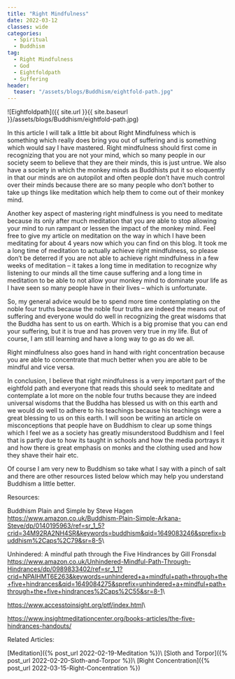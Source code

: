 ```yaml
---
title: "Right Mindfulness"
date: 2022-03-12
classes: wide
categories:
  - Spiritual 
  - Buddhism
tag:
  - Right Mindfulness 
  - God
  - Eightfoldpath
  - Suffering
header: 
  teaser: "/assets/blogs/Buddhism/eightfold-path.jpg"
---
```


![Eightfoldpath]({{ site.url }}{{ site.baseurl }}/assets/blogs/Buddhism/eightfold-path.jpg)

In this article I will talk a little bit about Right Mindfulness which is something which really does bring you out of suffering and is something which would say I have mastered. Right mindfulness should first come in recognizing that you are not your mind, which so many people in our society seem to believe that they are their minds, this is just untrue. We also have a society in which the monkey minds as Buddhists put it so eloquently in that our minds are on autopilot and often people don’t have much control over their minds because there are so many people who don’t bother to take up things like meditation which help them to come out of their monkey mind.

Another key aspect of mastering right mindfulness is you need to meditate because its only after much meditation that you are able to stop allowing your mind to run rampant or lessen the impact of the monkey mind. Feel free to give my article on meditation on the way in which I have been meditating for about 4 years now which you can find on this blog. It took me a long time of meditation to actually achieve right mindfulness, so please don’t be deterred if you are not able to achieve right mindfulness in a few weeks of meditation – it takes a long time in meditation to recognize why listening to our minds all the time cause suffering and a long time in meditation to be able to not allow your monkey mind to dominate your life as I have seen so many people have in their lives – which is unfortunate. 

So, my general advice would be to spend more time contemplating on the noble four truths because the noble four truths are indeed the means out of suffering and everyone would do well in recognizing the great wisdoms that the Buddha has sent to us on earth. Which is a big promise that you can end your suffering, but it is true and has proven very true in my life. But of course, I am still learning and have a long way to go as do we all.

Right mindfulness also goes hand in hand with right concentration because you are able to concentrate that much better when you are able to be mindful and vice versa. 

In conclusion, I believe that right mindfulness is a very important part of the eightfold path and everyone that reads this should seek to meditate and contemplate a lot more on the noble four truths because they are indeed universal wisdoms that the Buddha has blessed us with on this earth and we would do well to adhere to his teachings because his teachings were a great blessing to us on this earth. I will soon be writing an article on misconceptions that people have on Buddhism to clear up some things which I feel we as a society has greatly misunderstood Buddhism and I feel that is partly due to how its taught in schools and how the media portrays it and how there is great emphasis on monks and the clothing used and how they shave their hair etc.

Of course I am very new to Buddhism so take what I say with a pinch of salt and there are other resources listed below which may help you understand Buddhism a little better.

Resources:

Buddhism Plain and Simple by Steve Hagen <https://www.amazon.co.uk/Buddhism-Plain-Simple-Arkana-Steve/dp/0140195963/ref=sr_1_5?crid=34M92RA2NH4SR&keywords=buddhism&qid=1649083246&sprefix=buddhism%2Caps%2C79&sr=8-5>\\

Unhindered: A mindful path through the Five Hindrances by Gill Fronsdal <https://www.amazon.co.uk/Unhindered-Mindful-Path-Through-Hindrances/dp/0989833402/ref=sr_1_1?crid=NPAIHMT6E263&keywords=unhindered+a+mindful+path+through+the+five+hindrances&qid=1649084275&sprefix=unhindered+a+mindful+path+through+the+five+hindrances%2Caps%2C55&sr=8-1>\\

<https://www.accesstoinsight.org/ptf/index.html>\\

<https://www.insightmeditationcenter.org/books-articles/the-five-hindrances-handouts/>

Related Articles:

[Meditation]({% post_url 2022-02-19-Meditation %})\\
[Sloth and Torpor]({% post_url 2022-02-20-Sloth-and-Torpor %})\\
[Right Concentration]({% post_url 2022-03-15-Right-Concentration %})

